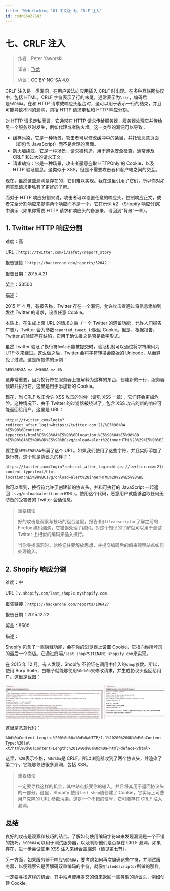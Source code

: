```yaml
---
title: "Web Hacking 101 中文版 七、CRLF 注入"
id: csdn65437683
---
```


# 七、CRLF 注入

> 作者：Peter Yaworski
> 
> 译者：[飞龙](https://github.com/)
> 
> 协议：[CC BY-NC-SA 4.0](http://creativecommons.org/licenses/by-nc-sa/4.0/)

CRLF 注入是一类漏洞，在用户设法向应用插入 CRLF 时出现。在多种互联网协议中，包括 HTML，CRLF 字符表示了行的末尾，通常表示为`\r\n`，编码后是`%0D%0A`。在和 HTTP 请求或响应头组合时，这可以用于表示一行的结束，并且可能导致不同的漏洞，包括 HTTP 请求走私和 HTTP 响应分割。

对 HTTP 请求走私而言，它通常在 HTTP 请求传给服务器，服务器处理它并传给另一个服务器时发生，例如代理或者防火墙。这一类型的漏洞可以导致：

*   缓存污染，它是一种场景，攻击者可以修改缓冲中的条目，并托管恶意页面（即包含 JavaScript）而不是合理的页面。
*   防火墙绕过，它是一种场景，请求被构造，用于避免安全检查，通常涉及 CRLF 和过大的请求正文。
*   请求劫持：它是一种场景，攻击者恶意盗取 HTTPOnly 的 Cookie，以及 HTTP 验证信息。这类似于 XSS，但是不需要攻击者和客户端之间的交互。

现在，虽然这些漏洞是存在的，它们难以实现。我在这里引用了它们，所以你对如何实现请求走私有了更好的了解。

而对于 HTTP 响应分割来说，攻击者可以设置任意的响应头，控制响应正文，或者完全分割响应来提供两个响应而不是一个，它在示例 #2 （Shopify 响应分割）中演示（如果你需要 HTTP 请求和响应头的备忘录，请回到“背景”一章）。

## 1\. Twitter HTTP 响应分割

难度：高

URL：`https://twitter.com/i/safety/report_story`

报告链接：`https://hackerone.com/reports/52042`

报告日期：2015.4.21

奖金：$3500

描述：

2015 年 4 月，有报告称，Twitter 存在一个漏洞，允许攻击者通过将信息添加到发往 Twitter 的请求，设置任意 Cookie。

本质上，在生成上面 URL 的请求之后（一个 Twitter 的遗留功能，允许人们报告广告），Twitter 会为参数`reported_tweet_id`返回 Cookie。但是，根据报告，Twitter 的验证存在缺陷，它用于确认推文是否是数字形式。

虽然 Twitter 验证了换行符`0x0a`不能被提交时，验证机制可以通过将字符编码为 UTF-8 来绕过。这么做之后，Twitter 会将字符转换会原始的 Unicode，从而避免了过滤。这是所提供的示例：

```
%E5%98%8A => U+560A => 0A
```

这非常重要，因为换行符在服务器上被解释为这样的东西，创建新的一行，服务器读取并执行它，这里是用于添加新的 Cookie。

现在，当 CRLF 攻击允许 XSS 攻击的时候（请见 XSS 一章），它们还会更加危险。这种情况下，由于 Twitter 的过滤器被绕过了，包含 XSS 攻击的新的响应可能返回给用户，这里是 URL：

```
https://twitter.com/login?redirect_after_login=https://twitter.com:21/%E5%98%8A
%E5%98%8Dcontent-type:text/html%E5%98%8A%E5%98%8Dlocation:%E5%98%8A%E5%98%8D
%E5%98%8A%E5%98%8D%E5%98%BCsvg/onload=alert%28innerHTML%28%29%E5%98%BE
```

要注意`%E5%E98%8A`布满了这个 URL。如果我们使用了这些字符，并且实际添加了换行符，这个就是协议头的样子：

```
https://twitter.com/login?redirect_after_login=https://twitter.com:21/
content-type:text/html
location:%E5%98%BCsvg/onload=alert%28innerHTML%28%29%E5%98%BE
```

你可以看到，换行符允许了创建新的协议头，并和可执行的 JavaScript 一起返回：`svg/onload=alert(innerHTML)`。使用这个代码，恶意用户就能够盗取任何无防备的受害者的 Twitter 会话信息。

> 重要结论
> 
> 好的攻击是观察与技巧的组合这里，报告者`@filedescriptor`了解之前的 Firefox 编码漏洞，它错误处理了编码。对这个知识的了解就可以用于测试 Twitter 上相似的编码来插入换行。
> 
> 当你寻找漏洞时，始终记住要解放思想，并提交编码后的值来观察站点如何处理输入。

## 2\. Shopify 响应分割

难度：中

URL：`v.shopify.com/last_shop?x.myshopify.com`

报告链接：`https://hackerone.com/reports/106427`

报告日期：2015.12.22

奖金：$500

描述：

Shopify 包含了一些隐藏功能，会在你的浏览器上设置 Cookie，它指向你所登录的最后一个商店。它通过终端`/last_shop?SITENAME.shopify.com`来实现。

在 2015 年 12 月，有人发现，Shopify 不验证在调用中传入的`shop`参数。所以，使用 Burp Suite，白帽子就能够使用`%0d%0a`来修改请求，并生成协议头返回给用户。这里是截图：

![](../img/a0e08fb2128eb1761ff0deff9f7fa74b.png)

这里是恶意代码：

```
%0d%0aContent-Length:%200%0d%0a%0d%0aHTTP/1.1%20200%20OK%0d%0aContent-Type:%20te\
xt/html%0d%0aContent-Length:%2019%0d%0a%0d%0a<html>deface</html>
```

这里，`%20`表示空格，`%0d%0a`是 CRLF。所以浏览器收到了两个协议头，并渲染了第二个，它能够导致很多漏洞，包括 XSS。

> 重要结论
> 
> 一定要寻找这样的机会，其中站点接受你的输入，并且将其用于返回协议头的一部分。这里，Shopify 使用`last_shop`值创建了 Cookie，它实际上可悲用户克隆的 URL 参数污染。这是一个不错的信号，它可能存在 CRLF 注入漏洞。

## 总结

良好的攻击是观察和技巧的结合。了解如何使用编码字符串来发现漏洞是一个不错的技巧。`%0D%0A`可以用于测试服务器，以及判断他们是否存在 CRLF 漏洞。如果存在，进一步尝试使用 XSS 注入来组合盖漏洞（请见第七节）。

另一方面，如果服务器不响应`%0D%0A`，要考虑如何再次编码这些字符，并测试服务器，以便观察它是否解码双重编码的字符，就像`@filedescriptor`所做的那样。

一定要寻找这样的机会，其中站点使用提交的值来返回一些类型的协议头，例如创建 Cookie。